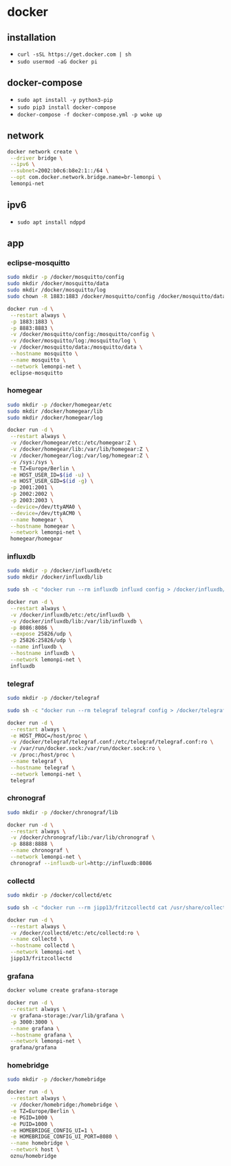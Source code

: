 # docker

## installation

- `curl -sSL https://get.docker.com | sh`
- `sudo usermod -aG docker pi`

## docker-compose

- `sudo apt install -y python3-pip`
- `sudo pip3 install docker-compose`
- `docker-compose -f docker-compose.yml -p woke up`

## network

```bash
docker network create \
 --driver bridge \
 --ipv6 \
 --subnet=2002:b0c6:b8e2:1::/64 \
 --opt com.docker.network.bridge.name=br-lemonpi \
 lemonpi-net
```

## ipv6
- `sudo apt install ndppd`

## app

### eclipse-mosquitto

```bash
sudo mkdir -p /docker/mosquitto/config
sudo mkdir /docker/mosquitto/data
sudo mkdir /docker/mosquitto/log
sudo chown -R 1883:1883 /docker/mosquitto/config /docker/mosquitto/data /docker/mosquitto/log
```

```bash
docker run -d \
 --restart always \
 -p 1883:1883 \
 -p 8883:8883 \
 -v /docker/mosquitto/config:/mosquitto/config \
 -v /docker/mosquitto/log:/mosquitto/log \
 -v /docker/mosquitto/data:/mosquitto/data \
 --hostname mosquitto \
 --name mosquitto \
 --network lemonpi-net \
 eclipse-mosquitto
```

### homegear

```bash
sudo mkdir -p /docker/homegear/etc
sudo mkdir /docker/homegear/lib
sudo mkdir /docker/homegear/log
```

```bash
docker run -d \
 --restart always \
 -v /docker/homegear/etc:/etc/homegear:Z \
 -v /docker/homegear/lib:/var/lib/homegear:Z \
 -v /docker/homegear/log:/var/log/homegear:Z \
 -v /sys:/sys \
 -e TZ=Europe/Berlin \
 -e HOST_USER_ID=$(id -u) \
 -e HOST_USER_GID=$(id -g) \
 -p 2001:2001 \
 -p 2002:2002 \
 -p 2003:2003 \
 --device=/dev/ttyAMA0 \
 --device=/dev/ttyACM0 \
 --name homegear \
 --hostname homegear \
 --network lemonpi-net \
 homegear/homegear
```

### influxdb

```bash
sudo mkdir -p /docker/influxdb/etc
sudo mkdir /docker/influxdb/lib
```

```bash
sudo sh -c "docker run --rm influxdb influxd config > /docker/influxdb/etc/influxdb.conf"
```

```bash
docker run -d \
 --restart always \
 -v /docker/influxdb/etc:/etc/influxdb \
 -v /docker/influxdb/lib:/var/lib/influxdb \
 -p 8086:8086 \
 --expose 25826/udp \
 -p 25826:25826/udp \
 --name influxdb \
 --hostname influxdb \
 --network lemonpi-net \
 influxdb
```

### telegraf

```bash
sudo mkdir -p /docker/telegraf
```

```bash
sudo sh -c "docker run --rm telegraf telegraf config > /docker/telegraf/telegraf.conf"
```

```bash
docker run -d \
 --restart always \
 -e HOST_PROC=/host/proc \
 -v /docker/telegraf/telegraf.conf:/etc/telegraf/telegraf.conf:ro \
 -v /var/run/docker.sock:/var/run/docker.sock:ro \
 -v /proc:/host/proc \
 --name telegraf \
 --hostname telegraf \
 --network lemonpi-net \
 telegraf
```

### chronograf

```bash
sudo mkdir -p /docker/chronograf/lib
```

```bash
docker run -d \
 --restart always \
 -v /docker/chronograf/lib:/var/lib/chronograf \
 -p 8888:8888 \
 --name chronograf \
 --network lemonpi-net \
 chronograf --influxdb-url=http://influxdb:8086
```

### collectd

```bash
sudo mkdir -p /docker/collectd/etc
```

```bash
sudo sh -c "docker run --rm jipp13/fritzcollectd cat /usr/share/collectd/types.db > /docker/influxdb/etc/types.db"
```

```bash
docker run -d \
 --restart always \
 -v /docker/collectd/etc:/etc/collectd:ro \
 --name collectd \
 --hostname collectd \
 --network lemonpi-net \
 jipp13/fritzcollectd
```

### grafana

```bash
docker volume create grafana-storage
```

```bash
docker run -d \
 --restart always \
 -v grafana-storage:/var/lib/grafana \
 -p 3000:3000 \
 --name grafana \
 --hostname grafana \
 --network lemonpi-net \
 grafana/grafana
```

### homebridge

```bash
sudo mkdir -p /docker/homebridge
```

```bash
docker run -d \
 --restart always \
 -v /docker/homebridge:/homebridge \
 -e TZ=Europe/Berlin \
 -e PGID=1000 \
 -e PUID=1000 \
 -e HOMEBRIDGE_CONFIG_UI=1 \
 -e HOMEBRIDGE_CONFIG_UI_PORT=8080 \
 --name homebridge \
 --network host \
 oznu/homebridge
```
